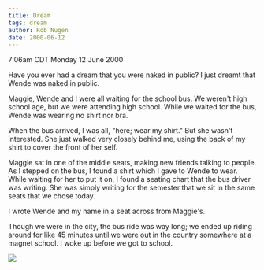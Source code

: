 ```yaml
---
title: Dream
tags: dream
author: Rob Nugen
date: 2000-06-12
---
```


<title>Dream</title>
<p class=date>7:06am CDT Monday 12 June 2000</p>

<p>Have you ever had a dream that you were naked in public?  I just dreamt that Wende was naked in public.

<p class="dream">Maggie, Wende and I were all waiting for the school bus.  We weren't high school age, but we were attending high school.  While we waited for the bus, Wende was wearing no shirt nor bra.

<p class="dream">When the bus arrived, I was all, "here; wear my shirt."  But she wasn't interested.  She just walked very closely behind me, using the back of my shirt to cover the front of her self.

<p class="dream">Maggie sat in one of the middle seats, making new friends talking to people.  As I stepped on the bus, I found a shirt which I gave to Wende to wear.  While waiting for her to put it on, I found a seating chart that the bus driver was writing.  She was simply writing for the semester that we sit in the same seats that we chose today.

<p class="dream">I wrote Wende and my name in a seat across from Maggie's.

<p class="dream">Though we were in the city, the bus ride was way long; we ended up riding around for like 45 minutes until we were out in the country somewhere at a magnet school.  I woke up before we got to school.

<p><img src='/images/rob/wL-ROB.gif'>



